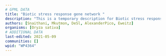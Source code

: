 ```yaml
---
# GPML DATA
title: "Biotic stress response gene network "
description: "This is a temporary description for Biotic stress response gene network "
authors: [Snaithani, Mkutmon, DeSl, AlexanderPico, Eweitz]
organisms: [Oryza sativa]
# ADDITIONAL DATA
last-edited: 2021-05-09
communities: []
wpid: "WP4364"
---
```

